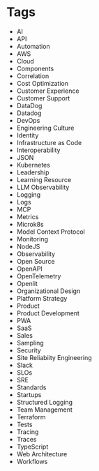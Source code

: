 # Tags

- AI
- API
- Automation
- AWS
- Cloud
- Components
- Correlation
- Cost Optimization
- Customer Experience
- Customer Support
- DataDog
- Datadog
- DevOps
- Engineering Culture
- Identity
- Infrastructure as Code
- Interoperability
- JSON
- Kubernetes
- Leadership
- Learning Resource
- LLM Observability
- Logging
- Logs
- MCP
- Metrics
- Microk8s
- Model Context Protocol
- Monitoring
- NodeJS
- Observability
- Open Source
- OpenAPI
- OpenTelemetry
- Openlit
- Organizational Design
- Platform Strategy
- Product
- Product Development
- PWA
- SaaS
- Sales
- Sampling
- Security
- Site Reliabiity Engineering
- Slack
- SLOs
- SRE
- Standards
- Startups
- Structured Logging
- Team Management
- Terraform
- Tests
- Tracing
- Traces
- TypeScript
- Web Architecture
- Workflows

